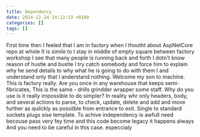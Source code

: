 ```yaml
---
title: Dependency
date: 2024-12-24 14:13:53 +0100
categories: []
tags: []
---
```

First time then I feeled that I  am in factory when I thoutht about AspNetCore repo at whole 
It is simile to I stay in middle of empty square between factory workshop 
I see that many people is running back and forth I dotn't know reason of hustle and bustle
I try catch somebody and force him to explain why he send  details to why what he is going to do with them
I and understand only that I anderstand nothing.
Welcome my son to machine.  This is factory really.
Are you once in any warehouse that keeps semi-fibricates, This is the same - drills grindder wrapper some staff. Why do you use is it really impossible to do simpler?
In reality whr only headers, body, and several actions to parse, to  check, update, delete and add and move further  as quilckly as possilble   from entrance to exit.
Single to standard sockets plugs sise template. To achive independency  is awfull need becouse pass very fey time and this code become legacy  it happens always And you need to be careful in this case. especcialy


